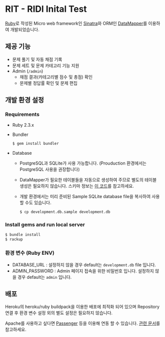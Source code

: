 # RIT - RIDI Inital Test

[Ruby](https://www.ruby-lang.org/)로 작성된 Micro web framework인 [Sinatra](http://www.sinatrarb.com/)와 ORM인 [DataMapper](http://datamapper.org/)를 이용하여 개발되었습니다.



## 제공 기능

* 문제 풀기 및 자동 채점 기록
* 문제 세트 및 문제 카테고리 기능 지원
* Admin (`/admin`)
  * 채점 결과(카테고리별 점수 및 총점) 확인
  * 문제별 정답률 확인 및 문제 편집



## 개발 환경 설정

### Requirements

* Ruby 2.3.x

* Bundler

  ```sh
  $ gem install bundler
  ```

* Database

  * PostgreSQL과 SQLite가 사용 가능합니다. (Prouduction 환경에서는 PostgreSQL 사용을 권장합니다)

  * DataMapper가 필요한 테이블들을 자동으로 생성하여 주므로 별도의 테이블 생성은 필요하지 않습니다. 스키마 정보는 [이 코드](src/model.rb)를 참고하세요.

  * 개발 환경에서는 미리 준비된 Sample SQLite database file을 복사하여 사용할 수도 있습니다.

    ```sh
    $ cp development.db.sample development.db
    ```

### Install gems and run local server

```sh
$ bundle install
$ rackup
```

### 환경 변수 (Ruby ENV)

- DATABASE_URL : 설정하지 않을 경우 default는 `development.db` file 입니다.
- ADMIN_PASSWORD : Admin 페이지 접속을 위한 비밀번호 입니다. 설정하지 않을 경우 default는 `admin` 입니다.



## 배포

Heroku의 heroku/ruby buildpack을 이용한 배포에 최적화 되어 있으며 Repository 연결 후 환경 변수 설정 외의 별도 설정은 필요하지 않습니다.

Apache를 사용하고 싶다면 [Passenger](https://www.phusionpassenger.com/) 등을 이용해 연동 할 수 있습니다. [관련 문서](https://www.phusionpassenger.com/library/walkthroughs/start/ruby.html)를 참고하세요.

